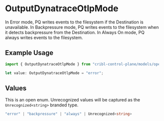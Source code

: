 # OutputDynatraceOtlpMode

In Error mode, PQ writes events to the filesystem if the Destination is unavailable. In Backpressure mode, PQ writes events to the filesystem when it detects backpressure from the Destination. In Always On mode, PQ always writes events to the filesystem.

## Example Usage

```typescript
import { OutputDynatraceOtlpMode } from "cribl-control-plane/models/operations";

let value: OutputDynatraceOtlpMode = "error";
```

## Values

This is an open enum. Unrecognized values will be captured as the `Unrecognized<string>` branded type.

```typescript
"error" | "backpressure" | "always" | Unrecognized<string>
```